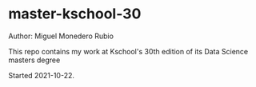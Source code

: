 # master-kschool-30

Author: Miguel Monedero Rubio

This repo contains my work at Kschool's 30th edition of its Data Science masters degree

Started 2021-10-22.


